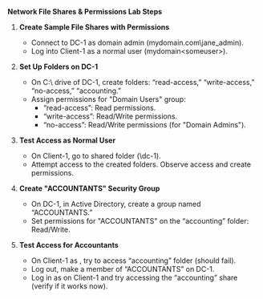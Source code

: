 **Network File Shares & Permissions Lab Steps**

1. **Create Sample File Shares with Permissions**
   - Connect to DC-1 as domain admin (mydomain.com\jane_admin).
   - Log into Client-1 as a normal user (mydomain\<someuser>).

2. **Set Up Folders on DC-1**
   - On C:\ drive of DC-1, create folders: “read-access,” “write-access,” “no-access,” “accounting.”
   - Assign permissions for "Domain Users" group:
     - “read-access”: Read permissions.
     - “write-access”: Read/Write permissions.
     - “no-access”: Read/Write permissions (for "Domain Admins").

3. **Test Access as Normal User**
   - On Client-1, go to shared folder (\\dc-1).
   - Attempt access to the created folders. Observe access and create permissions.

4. **Create "ACCOUNTANTS" Security Group**
   - On DC-1, in Active Directory, create a group named “ACCOUNTANTS.”
   - Set permissions for "ACCOUNTANTS" on the “accounting” folder: Read/Write.

5. **Test Access for Accountants**
   - On Client-1 as <someuser>, try to access “accounting” folder (should fail).
   - Log out, make <someuser> a member of “ACCOUNTANTS” on DC-1.
   - Log in as <someuser> on Client-1 and try accessing the “accounting” share (verify if it works now).
